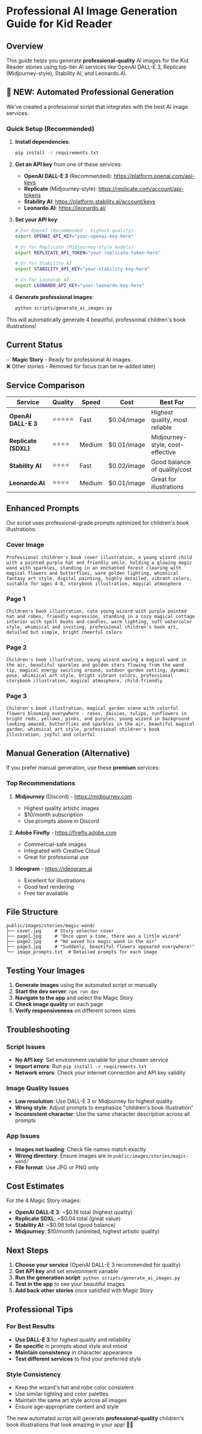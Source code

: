 # Professional AI Image Generation Guide for Kid Reader

## Overview
This guide helps you generate **professional-quality** AI images for the Kid Reader stories using top-tier AI services like OpenAI DALL-E 3, Replicate (Midjourney-style), Stability AI, and Leonardo.AI.

## 🚀 **NEW: Automated Professional Generation**

We've created a professional script that integrates with the best AI image services:

### Quick Setup (Recommended)
1. **Install dependencies**:
   ```bash
   pip install -r requirements.txt
   ```

2. **Get an API key** from one of these services:
   - **OpenAI DALL-E 3** (Recommended): https://platform.openai.com/api-keys
   - **Replicate** (Midjourney-style): https://replicate.com/account/api-tokens
   - **Stability AI**: https://platform.stability.ai/account/keys
   - **Leonardo.AI**: https://leonardo.ai/

3. **Set your API key**:
   ```bash
   # For OpenAI (Recommended - highest quality)
   export OPENAI_API_KEY="your-openai-key-here"
   
   # Or for Replicate (Midjourney-style models)
   export REPLICATE_API_TOKEN="your-replicate-token-here"
   
   # Or for Stability AI
   export STABILITY_API_KEY="your-stability-key-here"
   
   # Or for Leonardo AI
   export LEONARDO_API_KEY="your-leonardo-key-here"
   ```

4. **Generate professional images**:
   ```bash
   python scripts/generate_ai_images.py
   ```

This will automatically generate 4 beautiful, professional children's book illustrations!

## Current Status
✅ **Magic Story** - Ready for professional AI images  
❌ Other stories - Removed for focus (can be re-added later)

## Service Comparison

| Service | Quality | Speed | Cost | Best For |
|---------|---------|-------|------|----------|
| **OpenAI DALL-E 3** | ⭐⭐⭐⭐⭐ | Fast | $0.04/image | Highest quality, most reliable |
| **Replicate (SDXL)** | ⭐⭐⭐⭐ | Medium | $0.01/image | Midjourney-style, cost-effective |
| **Stability AI** | ⭐⭐⭐⭐ | Fast | $0.02/image | Good balance of quality/cost |
| **Leonardo.AI** | ⭐⭐⭐⭐ | Medium | $0.01/image | Great for illustrations |

## Enhanced Prompts

Our script uses professional-grade prompts optimized for children's book illustrations:

### Cover Image
```
Professional children's book cover illustration, a young wizard child with a pointed purple hat and friendly smile, holding a glowing magic wand with sparkles, standing in an enchanted forest clearing with magical flowers and butterflies, warm golden lighting, whimsical fantasy art style, digital painting, highly detailed, vibrant colors, suitable for ages 4-8, storybook illustration, magical atmosphere
```

### Page 1
```
Children's book illustration, cute young wizard with purple pointed hat and robes, friendly expression, standing in a cozy magical cottage interior with spell books and candles, warm lighting, soft watercolor style, whimsical and inviting, professional children's book art, detailed but simple, bright cheerful colors
```

### Page 2
```
Children's book illustration, young wizard waving a magical wand in the air, beautiful sparkles and golden stars flowing from the wand tip, magical energy swirling around, outdoor garden setting, dynamic pose, whimsical art style, bright vibrant colors, professional storybook illustration, magical atmosphere, child-friendly
```

### Page 3
```
Children's book illustration, magical garden scene with colorful flowers blooming everywhere - roses, daisies, tulips, sunflowers in bright reds, yellows, pinks, and purples, young wizard in background looking amazed, butterflies and sparkles in the air, beautiful magical garden, whimsical art style, professional children's book illustration, joyful and colorful
```

## Manual Generation (Alternative)

If you prefer manual generation, use these **premium** services:

### Top Recommendations
1. **Midjourney** (Discord) - https://midjourney.com
   - Highest quality artistic images
   - $10/month subscription
   - Use prompts above in Discord

2. **Adobe Firefly** - https://firefly.adobe.com
   - Commercial-safe images
   - Integrated with Creative Cloud
   - Great for professional use

3. **Ideogram** - https://ideogram.ai
   - Excellent for illustrations
   - Good text rendering
   - Free tier available

## File Structure
```
public/images/stories/magic-wand/
├── cover.jpg     # Story selector cover
├── page1.jpg     # "Once upon a time, there was a little wizard"
├── page2.jpg     # "He waved his magic wand in the air"
├── page3.jpg     # "Suddenly, beautiful flowers appeared everywhere!"
└── image_prompts.txt  # Detailed prompts for each image
```

## Testing Your Images

1. **Generate images** using the automated script or manually
2. **Start the dev server**: `npm run dev`
3. **Navigate to the app** and select the Magic Story
4. **Check image quality** on each page
5. **Verify responsiveness** on different screen sizes

## Troubleshooting

### Script Issues
- **No API key**: Set environment variable for your chosen service
- **Import errors**: Run `pip install -r requirements.txt`
- **Network errors**: Check your internet connection and API key validity

### Image Quality Issues
- **Low resolution**: Use DALL-E 3 or Midjourney for highest quality
- **Wrong style**: Adjust prompts to emphasize "children's book illustration"
- **Inconsistent character**: Use the same character description across all prompts

### App Issues
- **Images not loading**: Check file names match exactly
- **Wrong directory**: Ensure images are in `public/images/stories/magic-wand/`
- **File format**: Use JPG or PNG only

## Cost Estimates

For the 4 Magic Story images:

- **OpenAI DALL-E 3**: ~$0.16 total (highest quality)
- **Replicate SDXL**: ~$0.04 total (great value)
- **Stability AI**: ~$0.08 total (good balance)
- **Midjourney**: $10/month (unlimited, highest artistic quality)

## Next Steps

1. **Choose your service** (OpenAI DALL-E 3 recommended for quality)
2. **Get API key** and set environment variable
3. **Run the generation script**: `python scripts/generate_ai_images.py`
4. **Test in the app** to see your beautiful images
5. **Add back other stories** once satisfied with Magic Story

## Professional Tips

### For Best Results
- **Use DALL-E 3** for highest quality and reliability
- **Be specific** in prompts about style and mood
- **Maintain consistency** in character appearance
- **Test different services** to find your preferred style

### Style Consistency
- Keep the wizard's hat and robe color consistent
- Use similar lighting and color palettes
- Maintain the same art style across all images
- Ensure age-appropriate content and style

The new automated script will generate **professional-quality** children's book illustrations that look amazing in your app! 🎨✨ 